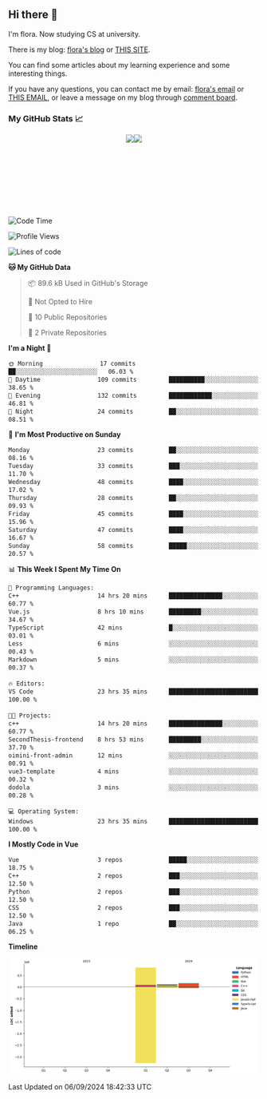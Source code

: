 ## Hi there 👋

I'm flora. Now studying CS at university. 

There is my blog: [flora's blog](https://florae006.github.io/) or [THIS SITE](https://dodolalorc.cn/). 

You can find some articles about my learning experience and some interesting things.

If you have any questions, you can contact me by email: [flora's email](mailto:chenflora124@gmail.com) or [THIS EMAIL](mailto:flora_chen2021@163.com), or leave a message on my blog through [comment board](https://florae006.github.io/comments/).

### My GitHub Stats 📈
<div style="display:flex;flex-direction:row;justify-content:center;">
  <img height="150" class="img" src="https://github-readme-stats.vercel.app/api?username=Florae006&count_private=true&show_icons=true&theme=graywhite&show_owner=true" />
  <img height="150" class="img" src="https://github-readme-stats.vercel.app/api/top-langs/?username=Florae006&layout=compact&theme=graywhite" />
</div>

<!--START_SECTION:waka-->
![Code Time](http://img.shields.io/badge/Code%20Time-240%20hrs%2034%20mins-blue)

![Profile Views](http://img.shields.io/badge/Profile%20Views-0-blue)

![Lines of code](https://img.shields.io/badge/From%20Hello%20World%20I%27ve%20Written-1.1%20million%20lines%20of%20code-blue)

**🐱 My GitHub Data** 

> 📦 89.6 kB Used in GitHub's Storage 
 > 
> 🚫 Not Opted to Hire
 > 
> 📜 10 Public Repositories 
 > 
> 🔑 2 Private Repositories 
 > 
**I'm a Night 🦉** 

```text
🌞 Morning                17 commits          ██░░░░░░░░░░░░░░░░░░░░░░░   06.03 % 
🌆 Daytime                109 commits         ██████████░░░░░░░░░░░░░░░   38.65 % 
🌃 Evening                132 commits         ████████████░░░░░░░░░░░░░   46.81 % 
🌙 Night                  24 commits          ██░░░░░░░░░░░░░░░░░░░░░░░   08.51 % 
```
📅 **I'm Most Productive on Sunday** 

```text
Monday                   23 commits          ██░░░░░░░░░░░░░░░░░░░░░░░   08.16 % 
Tuesday                  33 commits          ███░░░░░░░░░░░░░░░░░░░░░░   11.70 % 
Wednesday                48 commits          ████░░░░░░░░░░░░░░░░░░░░░   17.02 % 
Thursday                 28 commits          ██░░░░░░░░░░░░░░░░░░░░░░░   09.93 % 
Friday                   45 commits          ████░░░░░░░░░░░░░░░░░░░░░   15.96 % 
Saturday                 47 commits          ████░░░░░░░░░░░░░░░░░░░░░   16.67 % 
Sunday                   58 commits          █████░░░░░░░░░░░░░░░░░░░░   20.57 % 
```


📊 **This Week I Spent My Time On** 

```text
💬 Programming Languages: 
C++                      14 hrs 20 mins      ███████████████░░░░░░░░░░   60.77 % 
Vue.js                   8 hrs 10 mins       █████████░░░░░░░░░░░░░░░░   34.67 % 
TypeScript               42 mins             █░░░░░░░░░░░░░░░░░░░░░░░░   03.01 % 
Less                     6 mins              ░░░░░░░░░░░░░░░░░░░░░░░░░   00.43 % 
Markdown                 5 mins              ░░░░░░░░░░░░░░░░░░░░░░░░░   00.37 % 

🔥 Editors: 
VS Code                  23 hrs 35 mins      █████████████████████████   100.00 % 

🐱‍💻 Projects: 
c++                      14 hrs 20 mins      ███████████████░░░░░░░░░░   60.77 % 
SecondThesis-frontend    8 hrs 53 mins       █████████░░░░░░░░░░░░░░░░   37.70 % 
oimini-front-admin       12 mins             ░░░░░░░░░░░░░░░░░░░░░░░░░   00.91 % 
vue3-template            4 mins              ░░░░░░░░░░░░░░░░░░░░░░░░░   00.32 % 
dodola                   3 mins              ░░░░░░░░░░░░░░░░░░░░░░░░░   00.28 % 

💻 Operating System: 
Windows                  23 hrs 35 mins      █████████████████████████   100.00 % 
```

**I Mostly Code in Vue** 

```text
Vue                      3 repos             █████░░░░░░░░░░░░░░░░░░░░   18.75 % 
C++                      2 repos             ███░░░░░░░░░░░░░░░░░░░░░░   12.50 % 
Python                   2 repos             ███░░░░░░░░░░░░░░░░░░░░░░   12.50 % 
CSS                      2 repos             ███░░░░░░░░░░░░░░░░░░░░░░   12.50 % 
Java                     1 repo              ██░░░░░░░░░░░░░░░░░░░░░░░   06.25 % 
```



**Timeline**

![Lines of Code chart](https://raw.githubusercontent.com/Florae006/Florae006/main/assets/bar_graph.png)


 Last Updated on 06/09/2024 18:42:33 UTC
<!--END_SECTION:waka-->

<!--
**Florae006/Florae006** is a ✨ _special_ ✨ repository because its `README.md` (this file) appears on your GitHub profile.

Here are some ideas to get you started:

- 🔭 I’m currently working on ...
- 🌱 I’m currently learning ...
- 👯 I’m looking to collaborate on ...
- 🤔 I’m looking for help with ...
- 💬 Ask me about ...
- 📫 How to reach me: ...
- 😄 Pronouns: ...
- ⚡ Fun fact: ...
  -->

